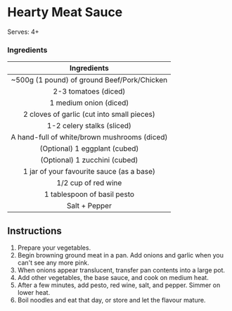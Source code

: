 Hearty Meat Sauce
=================

Serves: 4+

### Ingredients

|Ingredients                                 |
|:------------------------------------------:|
|~500g (1 pound) of ground Beef/Pork/Chicken |
|2-3 tomatoes (diced)                        |
|1 medium onion (diced)                      |
|2 cloves of garlic (cut into small pieces)  |
|1-2 celery stalks (sliced)                  |
|A hand-full of white/brown mushrooms (diced)|
|(Optional) 1 eggplant (cubed)               |
|(Optional) 1 zucchini (cubed)               |
|1 jar of your favourite sauce (as a base)   |
|1/2 cup of red wine                         |
|1 tablespoon of basil pesto                 |
|Salt + Pepper                               |

Instructions
------------
1. Prepare your vegetables.
2. Begin browning ground meat in a pan. Add onions and garlic when
you can't see any more pink.
3. When onions appear translucent, transfer pan contents into a large pot.
4. Add other vegetables, the base sauce, and cook on medium heat.
5. After a few minutes, add pesto, red wine, salt, and pepper. Simmer on
lower heat.
6. Boil noodles and eat that day, or store and let the flavour mature.
